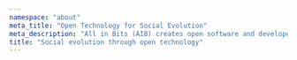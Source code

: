 ```yaml
---
namespace: "about"
meta_title: "Open Technology for Social Evolution"
meta_description: "All in Bits (AIB) creates open software and developer-friendly tools to lower the barrier to entry to blockchain and web3 and facilitate so cial coordination."
title: "Social evolution through open technology"
---
```

